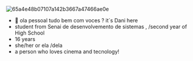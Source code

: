 ![65a4e48b07107a142b3667a47466ae0e](https://github.com/user-attachments/assets/3080d4b5-0e87-4c57-b566-6400da6c8752)

- 👋 ola pessoal tudo bem com voces ? it´s Dani here
- student from Senai de desenvolvemento de sistemas , /second year of High School
- 16 years
- she/her  or ela /dela
- a person who loves cinema and tecnology!
 


